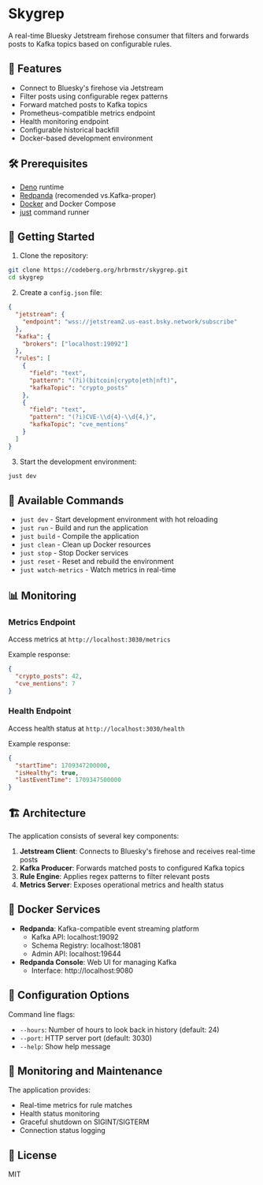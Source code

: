 # Skygrep

A real-time Bluesky Jetstream firehose consumer that filters and forwards posts to Kafka topics based on configurable rules.

## 🌟 Features

- Connect to Bluesky's firehose via Jetstream
- Filter posts using configurable regex patterns
- Forward matched posts to Kafka topics
- Prometheus-compatible metrics endpoint
- Health monitoring endpoint
- Configurable historical backfill
- Docker-based development environment

## 🛠️ Prerequisites

- [Deno](https://deno.land/) runtime
- [Redpanda](https://github.com/redpanda-data/redpanda/) (recomended vs.Kafka-proper)
- [Docker](https://www.docker.com/) and Docker Compose
- [just](https://github.com/casey/just) command runner

## 🚀 Getting Started

1. Clone the repository:
```bash
git clone https://codeberg.org/hrbrmstr/skygrep.git
cd skygrep
```

2. Create a `config.json` file:
```json
{
  "jetstream": {
    "endpoint": "wss://jetstream2.us-east.bsky.network/subscribe"
  },
  "kafka": {
    "brokers": ["localhost:19092"]
  },
  "rules": [
    {
      "field": "text",
      "pattern": "(?i)(bitcoin|crypto|eth|nft)",
      "kafkaTopic": "crypto_posts"
    },
    {
      "field": "text",
      "pattern": "(?i)CVE-\\d{4}-\\d{4,}",
      "kafkaTopic": "cve_mentions"
    }
  ]
}
```

3. Start the development environment:
```bash
just dev
```

## 🔧 Available Commands

- `just dev` - Start development environment with hot reloading
- `just run` - Build and run the application
- `just build` - Compile the application
- `just clean` - Clean up Docker resources
- `just stop` - Stop Docker services
- `just reset` - Reset and rebuild the environment
- `just watch-metrics` - Watch metrics in real-time

## 📊 Monitoring

### Metrics Endpoint
Access metrics at `http://localhost:3030/metrics`

Example response:
```json
{
  "crypto_posts": 42,
  "cve_mentions": 7
}
```

### Health Endpoint
Access health status at `http://localhost:3030/health`

Example response:
```json
{
  "startTime": 1709347200000,
  "isHealthy": true,
  "lastEventTime": 1709347500000
}
```

## 🏗️ Architecture

The application consists of several key components:

1. **Jetstream Client**: Connects to Bluesky's firehose and receives real-time posts
2. **Kafka Producer**: Forwards matched posts to configured Kafka topics
3. **Rule Engine**: Applies regex patterns to filter relevant posts
4. **Metrics Server**: Exposes operational metrics and health status

## 🐳 Docker Services

- **Redpanda**: Kafka-compatible event streaming platform
  - Kafka API: localhost:19092
  - Schema Registry: localhost:18081
  - Admin API: localhost:19644
- **Redpanda Console**: Web UI for managing Kafka
  - Interface: http://localhost:9080

## 📝 Configuration Options

Command line flags:
- `--hours`: Number of hours to look back in history (default: 24)
- `--port`: HTTP server port (default: 3030)
- `--help`: Show help message

## 🚨 Monitoring and Maintenance

The application provides:
- Real-time metrics for rule matches
- Health status monitoring
- Graceful shutdown on SIGINT/SIGTERM
- Connection status logging

## 📄 License

MIT
